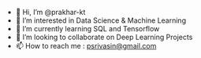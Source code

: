 - 👋 Hi, I’m @prakhar-kt
- 👀 I’m interested in Data Science & Machine Learning 
- 🌱 I’m currently learning SQL and Tensorflow
- 💞️ I’m looking to collaborate on Deep Learning Projects
- 📫 How to reach me : psrivasin@gmail.com

<!---
prakhar-kt/prakhar-kt is a ✨ special ✨ repository because its `README.md` (this file) appears on your GitHub profile.
You can click the Preview link to take a look at your changes.
--->

